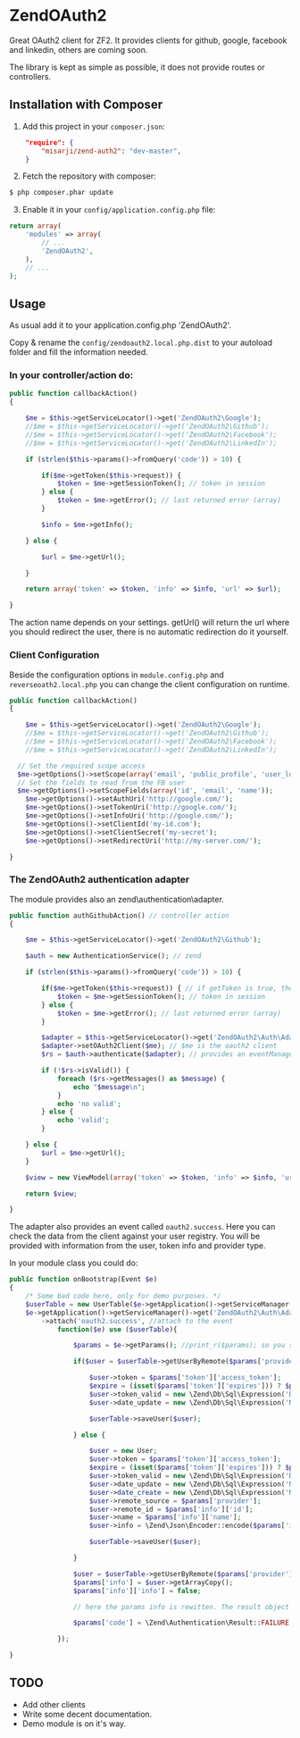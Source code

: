 ZendOAuth2
===========

Great OAuth2 client for ZF2. It provides clients for github, google, facebook and linkedin, others are coming soon.

The library is kept as simple as possible, it does not provide routes or controllers.


Installation with Composer
--------------------------
1. Add this project in your `composer.json`:
```json
    "require": {
        "misarji/zend-auth2": "dev-master",
    }
```

2. Fetch the repository with composer:
```bash
$ php composer.phar update
```

3. Enable it in your `config/application.config.php` file:
```php
return array(
	'modules' => array(
		// ...
		'ZendOAuth2',
	),
	// ...
);
```

Usage
-----

As usual add it to your application.config.php 'ZendOAuth2'.

Copy & rename the `config/zendoauth2.local.php.dist` to your autoload folder and fill the information needed.

### In your controller/action do:
```php
public function callbackAction()
{

    $me = $this->getServiceLocator()->get('ZendOAuth2\Google');
    //$me = $this->getServiceLocator()->get('ZendOAuth2\Github');
    //$me = $this->getServiceLocator()->get('ZendOAuth2\Facebook');
    //$me = $this->getServiceLocator()->get('ZendOAuth2\LinkedIn');

    if (strlen($this->params()->fromQuery('code')) > 10) {

    	if($me->getToken($this->request)) {
    		$token = $me->getSessionToken(); // token in session
    	} else {
    		$token = $me->getError(); // last returned error (array)
    	}

        $info = $me->getInfo();

    } else {

        $url = $me->getUrl();

    }

    return array('token' => $token, 'info' => $info, 'url' => $url);

}
```

The action name depends on your settings. getUrl() will return the url where you should redirect the user, there is no automatic redirection do it yourself.

### Client Configuration

Beside the configuration options in `module.config.php` and `reverseoath2.local.php` you can change the client configuration on runtime.

```php
public function callbackAction()
{

    $me = $this->getServiceLocator()->get('ZendOAuth2\Google');
    //$me = $this->getServiceLocator()->get('ZendOAuth2\Github');
    //$me = $this->getServiceLocator()->get('ZendOAuth2\Facebook');
    //$me = $this->getServiceLocator()->get('ZendOAuth2\LinkedIn');

  // Set the required scope access
  $me->getOptions()->setScope(array('email', 'public_profile', 'user_location'));
  // Set the fields to read from the FB user
  $me->getOptions()->setScopeFields(array('id', 'email', 'name'));
	$me->getOptions()->setAuthUri('http://google.com/');
	$me->getOptions()->setTokenUri('http://google.com/');
	$me->getOptions()->setInfoUri('http://google.com/');
	$me->getOptions()->setClientId('my-id.com');
	$me->getOptions()->setClientSecret('my-secret');
	$me->getOptions()->setRedirectUri('http://my-server.com/');

}
```

### The ZendOAuth2 authentication adapter

The module provides also an zend\authentication\adapter.

```php
public function authGithubAction() // controller action
{

    $me = $this->getServiceLocator()->get('ZendOAuth2\Github');

    $auth = new AuthenticationService(); // zend

    if (strlen($this->params()->fromQuery('code')) > 10) {

        if($me->getToken($this->request)) { // if getToken is true, the user has authenticated successfully by the provider, not yet by us.
            $token = $me->getSessionToken(); // token in session
        } else {
            $token = $me->getError(); // last returned error (array)
        }

        $adapter = $this->getServiceLocator()->get('ZendOAuth2\Auth\Adapter'); // added in module.config.php
        $adapter->setOAuth2Client($me); // $me is the oauth2 client
        $rs = $auth->authenticate($adapter); // provides an eventManager 'oauth2.success'

        if (!$rs->isValid()) {
            foreach ($rs->getMessages() as $message) {
                echo "$message\n";
            }
            echo 'no valid';
        } else {
            echo 'valid';
        }

    } else {
        $url = $me->getUrl();
    }

    $view = new ViewModel(array('token' => $token, 'info' => $info, 'url' => $url, 'error' => $me->getError()));

    return $view;

}
```

The adapter also provides an event called `oauth2.success`. Here you can check the data from the client against your user registry. You will be provided with
information from the user, token info and provider type.

In your module class you could do:

```php
public function onBootstrap(Event $e)
{
    /* Some bad code here, only for demo purposes. */
    $userTable = new UserTable($e->getApplication()->getServiceManager()->get('Zend\Db\Adapter\Adapter')); // my user table
    $e->getApplication()->getServiceManager()->get('ZendOAuth2\Auth\Adapter')->getEventManager() // the the adapters eventmanager
        ->attach('oauth2.success', //attach to the event
            function($e) use ($userTable){

                $params = $e->getParams(); //print_r($params); so you see whats in if

                if($user = $userTable->getUserByRemote($params['provider'], $params['info']['id'])) { // check for user from facebook with id 1000

                    $user->token = $params['token']['access_token'];
                    $expire = (isset($params['token']['expires'])) ? $params['token']['expires'] : 3600;
                    $user->token_valid = new \Zend\Db\Sql\Expression('DATE_ADD(NOW(), INTERVAL '.$expire.' SECOND)');
                    $user->date_update = new \Zend\Db\Sql\Expression('NOW()');

                    $userTable->saveUser($user);

                } else {

                    $user = new User;
                    $user->token = $params['token']['access_token'];
                    $expire = (isset($params['token']['expires'])) ? $params['token']['expires'] : 3600;
                    $user->token_valid = new \Zend\Db\Sql\Expression('DATE_ADD(NOW(), INTERVAL '.$expire.' SECOND)');
                    $user->date_update = new \Zend\Db\Sql\Expression('NOW()');
                    $user->date_create = new \Zend\Db\Sql\Expression('NOW()');
                    $user->remote_source = $params['provider'];
                    $user->remote_id = $params['info']['id'];
                    $user->name = $params['info']['name'];
                    $user->info = \Zend\Json\Encoder::encode($params['info']);

                    $userTable->saveUser($user);

                }

                $user = $userTable->getUserByRemote($params['provider'], $params['info']['id']);
                $params['info'] = $user->getArrayCopy();
                $params['info']['info'] = false;

    			// here the params info is rewitten. The result object returned from the auth object will have the db row.

    			$params['code'] = \Zend\Authentication\Result::FAILURE; // this would deny authentication. default is \Zend\Authentication\Result::SUCCESS.

            });

}
```

TODO
----
* Add other clients
* Write some decent documentation.
* Demo module is on it's way.
